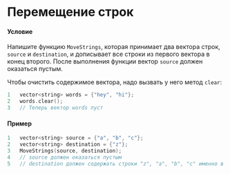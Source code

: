 # Перемещение строк

#### Условие
 
Напишите функцию `MoveStrings`, которая принимает два вектора строк, `source` и `destination`, и дописывает все строки из первого вектора в конец второго. После выполнения функции вектор `source` должен оказаться пустым.

Чтобы очистить содержимое вектора, надо вызвать у него метод `clear`:

```c++
1   vector<string> words = {"hey", "hi"};
2   words.clear();
3   // Теперь вектор words пуст
```

#### Пример

``` c++
1   vector<string> source = {"a", "b", "c"};
2   vector<string> destination = {"z"};
3   MoveStrings(source, destination);
4   // source должен оказаться пустым
5   // destination должен содержать строки "z", "a", "b", "c" именно в таком порядке
```